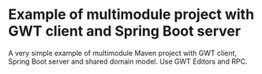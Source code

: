 # Example of multimodule project with GWT client and Spring Boot server
A very simple example of multimodule Maven project with GWT client, Spring Boot server and shared domain model. Use GWT Editors and RPC.
